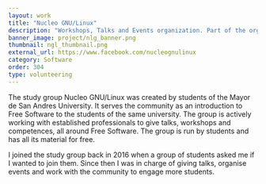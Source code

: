 ```yaml
---
layout: work
title: "Nucleo GNU/Linux"
description: "Workshops, Talks and Events organization. Part of the organization group with a community of 1000+ members."
banner_image: project/nlg_banner.png
thumbnail: ngl_thumbnail.png
external_url: https://www.facebook.com/nucleognulinux
category: Software
order: 304
type: volunteering
---
```

The study group Nucleo GNU/Linux was created by students of the Mayor de San Andres University. It serves the community as an introduction to Free Software to the students of the same university. The group is actively working with established professionals to give talks, workshops and competences, all around Free Software. The group is run by students and has all its material for free.

I joined the study group back in 2016 when a group of students asked me if I wanted to join them. Since then I was in charge of giving talks, organise events and work with the community to engage more students.
